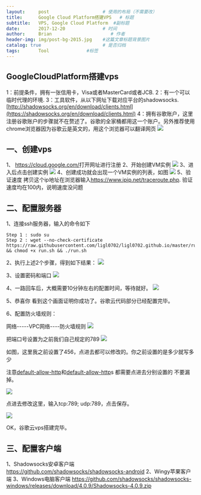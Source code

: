 ```yaml
---
layout:     post                    # 使用的布局（不需要改）
title:      Google Cloud Platform搭建VPS   # 标题 
subtitle:   VPS, Google Cloud Platform  #副标题
date:       2017-12-20              # 时间
author:     Brian                      # 作者
header-img: img/post-bg-2015.jpg    #这篇文章标题背景图片
catalog: true                       # 是否归档
tags:       Tool              #标签
---
```


## GoogleCloudPlatform搭建vps

1：前提条件，拥有一张信用卡，Visa或者MasterCard或者JCB.
2：有一个可以临时代理的环境.
3：工具软件，从以下网址下载对应平台的shadowsocks.
[http://shadowsocks.org/en/download/clients.html](https://shadowsocks.org/en/download/clients.html)
4：拥有谷歌账户，这里注册谷歌账户的步骤就不在赘述了。谷歌的全家桶都用这一个账户。另外推荐使用chrome浏览器因为谷歌云是英文的，用这个浏览器可以翻译网页
![](http://ww1.sinaimg.cn/large/006zLtEmgy1fq6mfqzpb7j30ib09saaa.jpg)

## 一、创建vps

1、 <https://cloud.google.com/>打开网址进行注册
2、开始创建VM实例
![](http://ww1.sinaimg.cn/large/006zLtEmgy1fq6mmixfdxj30bw05uaa8.jpg)
3、进入后点击创建实例
![](http://ww1.sinaimg.cn/large/006zLtEmgy1fq6mnwqhoxj30dq0p075p.jpg)
4、创建成功就会出现一个VM实例的列表，如图
![](http://ww1.sinaimg.cn/large/006zLtEmgy1fq6mq5wy2tj30fe06dmx6.jpg)
5、验证速度
拷贝这个ip地址在浏览器输入<https://www.ipip.net/traceroute.php>. 验证速度均在100内，说明速度没问题

## 二、配置服务器

1、连接ssh服务器，输入的命令如下

```
Step 1 : sudo su
Step 2 : wget --no-check-certificate https://raw.githubusercontent.com/ligl0702/ligl0702.github.io/master/run.sh && chmod +x run.sh && ./run.sh
```

2、执行上述2个步骤，得到如下结果：
![](http://ww1.sinaimg.cn/large/006zLtEmgy1fq6mucorzjj30e404kjrc.jpg)

3、设置密码和端口
![](http://ww1.sinaimg.cn/large/006zLtEmgy1fq6mv1hysyj30dj0da0sy.jpg)

4、一路回车后，大概需要10分钟左右的配置时间，等待就好。
![](http://ww1.sinaimg.cn/large/006zLtEmgy1fq6mw7ik8uj30c705kglm.jpg)

5、恭喜你 看到这个画面证明你成功了。谷歌云代码部分已经配置完毕。

6、配置防火墙规则：

网络-----VPC网络----防火墙规则
![](http://ww1.sinaimg.cn/large/006zLtEmgy1fq6mxwekuoj30bz03sjrc.jpg)

把端口号设置为之前我们自己规定的789
![](http://ww1.sinaimg.cn/large/006zLtEmgy1fq6myoqkr0j30fe02bq2u.jpg)

如图，这里我之前设置了456，点进去都可以修改的。你之前设置的是多少就写多少

注意[default-allow-http](https://l.facebook.com/l.php?u=https%3A%2F%2Fconsole.cloud.google.com%2Fnetworking%2Ffirewalls%2Fdetails%2Fdefault-allow-http%3Fproject%3Dspeech-172101&h=ATO__1z2ydkNVaflhGXcygV4Om3ViGhVpCDIy4AE9N-WNqQquGFXMffy7EPvO5HDn4IMAqrvuEcTw5IuKHAd8jRDqIbklODCoUSYA8cQy_YHOA)和[default-allow-http](https://console.cloud.google.com/networking/firewalls/details/default-allow-http?project=speech-172101)s 都需要点进去分别设置的 不要漏掉。

![](http://ww1.sinaimg.cn/large/006zLtEmgy1fq6mzu7qwuj30c705kglm.jpg)

点进去修改这里，输入tcp:789; udp:789，点击保存。

![](http://ww1.sinaimg.cn/large/006zLtEmgy1fq6n0jwrgbj305x03zmx2.jpg)

OK，谷歌云vps搭建完毕。

## 三、配置客户端

1、Shadowsocks安卓客户端
https://github.com/shadowsocks/shadowsocks-android
2、Wingy苹果客户端
3、Windows电脑客户端
https://github.com/shadowsocks/shadowsocks-windows/releases/download/4.0.9/Shadowsocks-4.0.9.zip
















